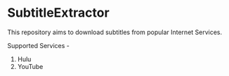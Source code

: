 # SubtitleExtractor
This repository aims to download subtitles from popular Internet Services.

Supported Services -  <br/>
1) Hulu  <br/>
2) YouTube
